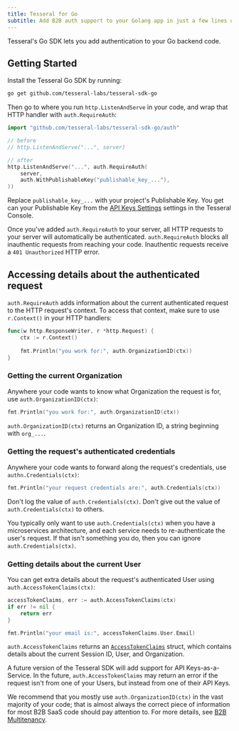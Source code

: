 ```yaml
---
title: Tesseral for Go
subtitle: Add B2B auth support to your Golang app in just a few lines of code.
---
```


Tesseral's Go SDK lets you add authentication to your Go backend code.

## Getting Started

Install the Tesseral Go SDK by running:

```bash
go get github.com/tesseral-labs/tesseral-sdk-go
```

Then go to where you run `http.ListenAndServe` in your code, and wrap that HTTP
handler with `auth.RequireAuth`:

```go
import "github.com/tesseral-labs/tesseral-sdk-go/auth"

// before
// http.ListenAndServe("...", server)

// after
http.ListenAndServe("...", auth.RequireAuth(
    server, 
    auth.WithPublishableKey("publishable_key_..."),
))
```

Replace `publishable_key_...` with your project's Publishable Key. You get can
your Publishable Key from the [API Keys
Settings](https://console.tesseral.com/project-settings/api-keys) settings in
the Tesseral Console.

Once you've added `auth.RequireAuth` to your server, all HTTP requests to your
server will automatically be authenticated. `auth.RequireAuth` blocks all
inauthentic requests from reaching your code. Inauthentic requests receive a
`401 Unauthorized` HTTP error.

## Accessing details about the authenticated request

`auth.RequireAuth` adds information about the current authenticated request to
the HTTP request's context. To access that context, make sure to use
`r.Context()` in your HTTP handlers:

```go
func(w http.ResponseWriter, r *http.Request) {
    ctx := r.Context()
    
    fmt.Println("you work for:", auth.OrganizationID(ctx))   
}
```

### Getting the current Organization

Anywhere your code wants to know what Organization the request is for, use
`auth.OrganizationID(ctx)`:

```go
fmt.Println("you work for:", auth.OrganizationID(ctx))
```

`auth.OrganizationID(ctx)` returns an Organization ID, a string beginning with
`org_...`.

### Getting the request's authenticated credentials

Anywhere your code wants to forward along the request's credentials, use
`authn.Credentials(ctx)`:

```go
fmt.Println("your request credentials are:", auth.Credentials(ctx))
```

Don't log the value of `auth.Credentials(ctx)`. Don't give out the value of
`auth.Credentials(ctx)` to others.

You typically only want to use `auth.Credentials(ctx)` when you have a
microservices architecture, and each service needs to re-authenticate the user's
request. If that isn't something you do, then you can ignore
`auth.Credentials(ctx)`.

### Getting details about the current User

You can get extra details about the request's authenticated User using
`auth.AccessTokenClaims(ctx)`:

```go
accessTokenClaims, err := auth.AccessTokenClaims(ctx)
if err != nil {
    return err
}

fmt.Println("your email is:", accessTokenClaims.User.Email)
```

`auth.AccessTokenClaims` returns an
[`AccessTokenClaims`](https://github.com/tesseral-labs/tesseral-sdk-go/blob/master/types.go#L12)
struct, which contains details about the current Session ID, User, and
Organization.

A future version of the Tesseral SDK will add support for API Keys-as-a-Service.
In the future, `auth.AccessTokenClaims` may return an error if the request isn't
from one of your Users, but instead from one of their API Keys.

We recommend that you mostly use `auth.OrganizationID(ctx)` in the vast majority
of your code; that is almost always the correct piece of information for most
B2B SaaS code should pay attention to. For more details, see [B2B
Multitenancy](/docs/features/b2b-multitenancy).
